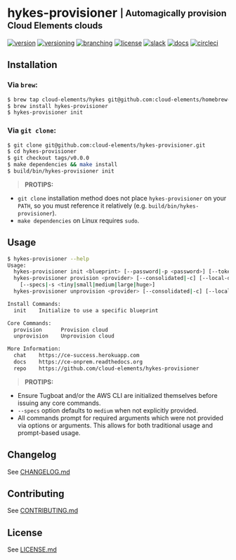 # hykes-provisioner <sub><sup>| Automagically provision Cloud Elements clouds</sup></sub>
[![version](http://img.shields.io/badge/version-v0.0.0-blue.svg)](CHANGELOG.md)
[![versioning](http://img.shields.io/badge/versioning-semver-blue.svg)](http://semver.org/)
[![branching](http://img.shields.io/badge/branching-github%20flow-blue.svg)](https://guides.github.com/introduction/flow/)
[![license](http://img.shields.io/badge/license-apache-blue.svg)](LICENSE.md)
[![slack](http://img.shields.io/badge/slack-join-blue.svg)](https://ce-success.herokuapp.com/)
[![docs](http://img.shields.io/badge/docs-read-blue.svg)](https://ce-onprem.readthedocs.org)
[![circleci](https://circleci.com/gh/cloud-elements/hykes-provisioner.svg?style=shield&circle-token=2d35151de096fc8262c228fdd111b85b2bc0f5f9)](https://circleci.com/gh/cloud-elements/hykes-provisioner)

## Installation

### Via `brew`:

```bash
$ brew tap cloud-elements/hykes git@github.com:cloud-elements/homebrew-hykes.git
$ brew install hykes-provisioner
$ hykes-provisioner init
```

### Via `git clone`:

```bash
$ git clone git@github.com:cloud-elements/hykes-provisioner.git
$ cd hykes-provisioner
$ git checkout tags/v0.0.0
$ make dependencies && make install
$ build/bin/hykes-provisioner init
```

> __PROTIPS:__
* `git clone` installation method does not place `hykes-provisioner` on your `PATH`, so you must
reference it relatively (e.g. `build/bin/hykes-provisioner`).
* `make dependencies` on Linux requires `sudo`.

## Usage

```bash
$ hykes-provisioner --help
Usage:
  hykes-provisioner init <blueprint> [--password|-p <password>] [--token|-t <token>]
  hykes-provisioner provision <provider> [--consolidated|-c] [--local-dns|-l]
    [--specs|-s <tiny|small|medium|large|huge>]
  hykes-provisioner unprovision <provider> [--consolidated|-c] [--local-dns|-l]

Install Commands:
  init    Initialize to use a specific blueprint

Core Commands:
  provision      Provision cloud
  unprovision    Unprovision cloud

More Information:
  chat    https://ce-success.herokuapp.com
  docs    https://ce-onprem.readthedocs.org
  repo    https://github.com/cloud-elements/hykes-provisioner
```

> __PROTIPS:__
* Ensure Tugboat and/or the AWS CLI are initialized themselves before issuing any core commands.
* `--specs` option defaults to `medium` when not explicitly provided.
* All commands prompt for required arguments which were not provided via options or arguments. This
allows for both traditional usage and prompt-based usage.

## Changelog

See [CHANGELOG.md](CHANGELOG.md)

## Contributing

See [CONTRIBUTING.md](CONTRIBUTING.md)

## License

See [LICENSE.md](LICENSE.md)
